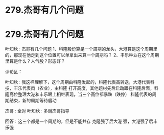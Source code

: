 # 279.杰哥有几个问题

# 279.杰哥有几个问题

叶知秋 : 杰哥有几个问题 1、科隆股份算是一个周期的龙头，大港算是这个周期里 的，那现在他走到这个位置可以单拿出来算一个周期吗？ 2、丰乐种业在这个周期里算是什么？人气股？形态好？

评论区：

叶知秋 : 我这样理解下，这个周期由科隆发起的，科隆代表高转送，大港代表科技，丰乐代表肉（农业），由科隆 打开高度，其他题材先后启动跟在科隆后面，科隆高位整理大港和丰乐跟上相继表现，当三个高位都暴跌（跌停） 科隆代表的周期结束，新的周期等待启动

杰哥 : 全对 叶知秋 : 多谢杰哥指导

回答：这三个都是一个周期的，但是不能共存 克隆强了后大港 强，大港强了后丰乐强